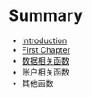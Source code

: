 # Summary

* [Introduction](README.md)
* [First Chapter](chapter1.md)
* [数据相关函数](data_functions.md)
* 账户相关函数
* 其他函数


